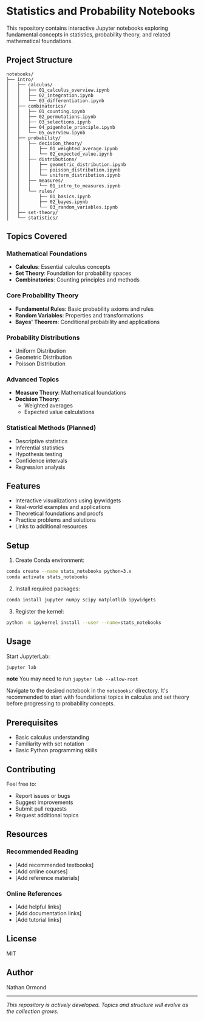 # Statistics and Probability Notebooks

This repository contains interactive Jupyter notebooks exploring fundamental concepts in statistics, probability theory, and related mathematical foundations.

## Project Structure

```
notebooks/
├── intro/
│   ├── calculus/
│   │   ├── 01_calculus_overview.ipynb
│   │   ├── 02_integration.ipynb
│   │   └── 03_differentiation.ipynb
│   ├── combinatorics/
│   │   ├── 01_counting.ipynb
│   │   ├── 02_permutations.ipynb
│   │   ├── 03_selections.ipynb
│   │   ├── 04_pigenhole_principle.ipynb
│   │   └── 05_overview.ipynb
│   ├── probability/
│   │   ├── decision_theory/
│   │   │   ├── 01_weighted_average.ipynb
│   │   │   └── 02_expected_value.ipynb
│   │   ├── distributions/
│   │   │   ├── geometric_distribution.ipynb
│   │   │   ├── poisson_distribution.ipynb
│   │   │   └── uniform_distribution.ipynb
│   │   ├── measures/
│   │   │   └── 01_intro_to_measures.ipynb
│   │   └── rules/
│   │       ├── 01_basics.ipynb
│   │       ├── 02_bayes.ipynb
│   │       └── 03_random_variables.ipynb
│   ├── set-theory/
│   └── statistics/
```

## Topics Covered

### Mathematical Foundations
- **Calculus**: Essential calculus concepts
- **Set Theory**: Foundation for probability spaces
- **Combinatorics**: Counting principles and methods

### Core Probability Theory
- **Fundamental Rules**: Basic probability axioms and rules
- **Random Variables**: Properties and transformations
- **Bayes' Theorem**: Conditional probability and applications

### Probability Distributions
- Uniform Distribution
- Geometric Distribution
- Poisson Distribution

### Advanced Topics
- **Measure Theory**: Mathematical foundations
- **Decision Theory**: 
  - Weighted averages
  - Expected value calculations

### Statistical Methods (Planned)
- Descriptive statistics
- Inferential statistics
- Hypothesis testing
- Confidence intervals
- Regression analysis

## Features
- Interactive visualizations using ipywidgets
- Real-world examples and applications
- Theoretical foundations and proofs
- Practice problems and solutions
- Links to additional resources

## Setup

1. Create Conda environment:
```bash
conda create --name stats_notebooks python=3.x
conda activate stats_notebooks
```

2. Install required packages:
```bash
conda install jupyter numpy scipy matplotlib ipywidgets
```

3. Register the kernel:
```bash
python -m ipykernel install --user --name=stats_notebooks
```

## Usage

Start JupyterLab:
```bash
jupyter lab
```

**note** You may need to run ```jupyter lab --allow-root```

Navigate to the desired notebook in the `notebooks/` directory. It's recommended to start with foundational topics in calculus and set theory before progressing to probability concepts.

## Prerequisites
- Basic calculus understanding
- Familiarity with set notation
- Basic Python programming skills

## Contributing

Feel free to:
- Report issues or bugs
- Suggest improvements
- Submit pull requests
- Request additional topics

## Resources

### Recommended Reading
- [Add recommended textbooks]
- [Add online courses]
- [Add reference materials]

### Online References
- [Add helpful links]
- [Add documentation links]
- [Add tutorial links]

## License

MIT

## Author

Nathan Ormond

---
*This repository is actively developed. Topics and structure will evolve as the collection grows.*
